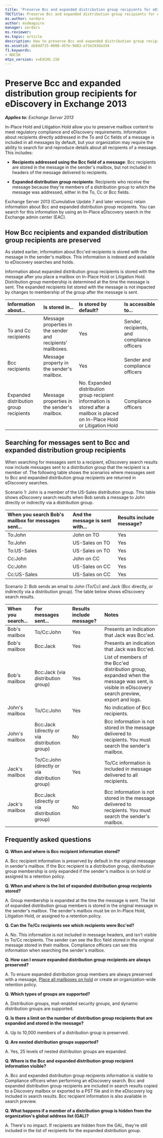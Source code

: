 ```yaml
---
title: 'Preserve Bcc and expanded distribution group recipients for eDiscovery: Exchange 2013 Help'
TOCTitle: Preserve Bcc and expanded distribution group recipients for eDiscovery
ms.author: serdars
author: msdmaguire
manager: serdars
ms.reviewer: 
ms.topic: article
description: How to preserve Bcc and expanded distribution group recipient information for eDiscovery in Microsoft Exchange
ms.assetid: eb8ddf15-0080-457e-9d83-e73e193da334
f1.keywords:
- NOCSH
mtps_version: v=EXCHG.150
---
```


# Preserve Bcc and expanded distribution group recipients for eDiscovery in Exchange 2013

_**Applies to:** Exchange Server 2013_

In-Place Hold and Litigation Hold allow you to preserve mailbox content to meet regulatory compliance and eDiscovery requirements. Information about recipients directly addressed in the To and Cc fields of a message is included in all messages by default, but your organization may require the ability to search for and reproduce details about all recipients of a message. This includes:

- **Recipients addressed using the Bcc field of a message**: Bcc recipients are stored in the message in the sender's mailbox, but not included in headers of the message delivered to recipients.

- **Expanded distribution group recipients**: Recipients who receive the message because they're members of a distribution group to which the message was addressed, either in the To, Cc or Bcc fields.

Exchange Server 2013 (Cumulative Update 7 and later versions) retain information about Bcc and expanded distribution group recipients. You can search for this information by using an In-Place eDiscovery search in the Exchange admin center (EAC).

## How Bcc recipients and expanded distribution group recipients are preserved

As stated earlier, information about Bcc'ed recipients is stored with the message in the sender's mailbox. This information is indexed and available to eDiscovery searches and holds.

Information about expanded distribution group recipients is stored with the message after you place a mailbox on In-Place Hold or Litigation Hold. Distribution group membership is determined at the time the message is sent. The expanded recipients list stored with the message is not impacted by changes to membership of the group after the message is sent.

|**Information about...**|**Is stored in...**|**Is stored by default?**|**Is accessible to...**|
|:-----|:-----|:-----|:-----|
|To and Cc recipients|Message properties in the sender and recipients' mailboxes.|Yes|Sender, recipients, and compliance officers|
|Bcc recipients|Message property in the sender's mailbox.|Yes|Sender and compliance officers|
|Expanded distribution group recipients|Message properties in the sender's mailbox.|No. Expanded distribution group recipient information is stored after a mailbox is placed on In-Place Hold or Litigation Hold|Compliance officers|

## Searching for messages sent to Bcc and expanded distribution group recipients

When searching for messages sent to a recipient, eDiscovery search results now include messages sent to a distribution group that the recipient is a member of. The following table shows the scenarios where messages sent to Bcc and expanded distribution group recipients are returned in eDiscovery searches.

Scenario 1: John is a member of the US-Sales distribution group. This table shows eDiscovery search results when Bob sends a message to John directly or indirectly via a distribution group.

|**When you search Bob's mailbox for messages sent...**|**And the message is sent with...**|**Results include message?**|
|:-----|:-----|:-----|
|To:John|John on TO|Yes|
|To:John|US-Sales on TO|Yes|
|To:US-Sales|US-Sales on TO|Yes|
|Cc:John|John on CC|Yes|
|Cc:John|US-Sales on CC|Yes|
|Cc:US-Sales|US-Sales on CC|Yes|

Scenario 2: Bob sends an email to John (To/Cc) and Jack (Bcc directly, or indirectly via a distribution group). The table below shows eDiscovery search results.

|**When you search...**|**For messages sent...**|**Results include message?**|**Notes**|
|:-----|:-----|:-----|:-----|
|Bob's mailbox|To/Cc:John|Yes|Presents an indication that Jack was Bcc'ed.|
|Bob's mailbox|Bcc:Jack|Yes|Presents an indication that Jack was Bcc'ed.|
|Bob's mailbox|Bcc:Jack (via distribution group)|Yes|List of members of the Bcc'ed distribution group, expanded when the message was sent, is visible in eDiscovery search preview, export and logs.|
|John's mailbox|To/Cc:John|Yes|No indication of Bcc recipients.|
|John's mailbox|Bcc:Jack (directly or via distribution group)|No|Bcc information is not stored in the message delivered to recipients. You must search the sender's mailbox.|
|Jack's mailbox|To/Cc:John (directly or via distribution group)|Yes|To/Cc information is included in message delivered to all recipients.|
|Jack's mailbox|Bcc:Jack (directly or via distribution group)|No|Bcc information is not stored in the message delivered to recipients. You must search the sender's mailbox.|

## Frequently asked questions

 **Q. When and where is Bcc recipient information stored?**

A. Bcc recipient information is preserved by default in the original message in sender's mailbox. If the Bcc recipient is a distribution group, distribution group membership is only expanded if the sender's mailbox is on hold or assigned to a retention policy.

 **Q. When and where is the list of expanded distribution group recipients stored?**

A. Group membership is expanded at the time the message is sent. The list of expanded distribution group members is stored in the original message in the sender's mailbox. The sender's mailbox must be on In-Place Hold, Litigation Hold, or assigned to a retention policy.

 **Q. Can the To/Cc recipients see which recipients were Bcc'ed?**

A. No. This information is not included in message headers, and isn't visible to To/Cc recipients. The sender can see the Bcc field stored in the original message stored in their mailbox. Compliance officers can see this information when searching the sender's mailbox.

 **Q. How can I ensure expanded distribution group recipients are always preserved?**

A. To ensure expanded distribution group members are always preserved with a message, [Place all mailboxes on hold](place-all-mailboxes-on-hold-exchange-2013-help.md) or create an organization-wide retention policy.

 **Q. Which types of groups are supported?**

A. Distribution groups, mail-enabled security groups, and dynamic distribution groups are supported.

 **Q. Is there a limit on the number of distribution group recipients that are expanded and stored in the message?**

A. Up to 10,000 members of a distribution group is preserved.

 **Q. Are nested distribution groups supported?**

A. Yes, 25 levels of nested distribution groups are expanded.

 **Q. Where is the Bcc and expanded distribution group recipient information visible?**

A. Bcc and expanded distribution group recipients information is visible to Compliance officers when performing an eDiscovery search. Bcc and expanded distribution group recipients are included in search results copied to a Discovery mailbox or exported to a PST file and in the eDiscovery log included in search results. Bcc recipient information is also available in search preview.

 **Q. What happens if a member of a distribution group is hidden from the organization's global address list (GAL)?**

A. There's no impact. If recipients are hidden from the GAL, they're still included in the list of recipients for the expanded distribution group.
